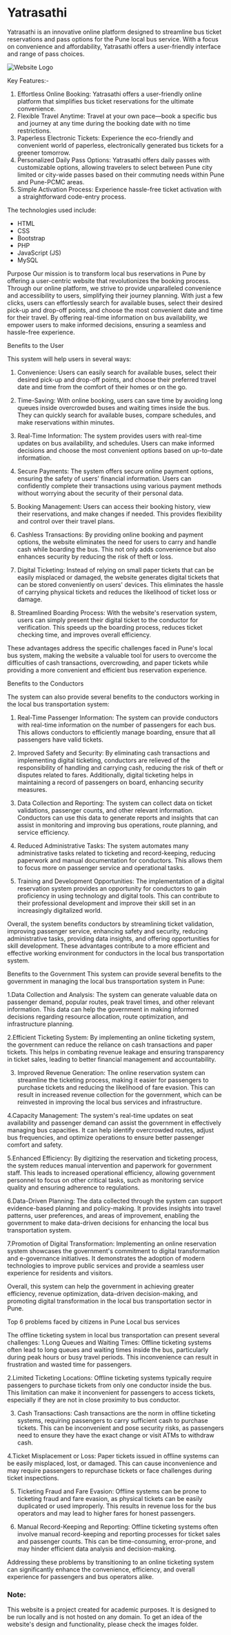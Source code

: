 # Yatrasathi 

Yatrasathi is an innovative online platform designed to streamline bus ticket reservations and pass options for the Pune local bus service. With a focus on convenience and affordability, Yatrasathi offers a user-friendly interface and range of pass choices.

![Website Logo](images/Website%20Logo.PNG)

Key Features:-
1. Effortless Online Booking: Yatrasathi offers a user-friendly online platform that simplifies bus
ticket reservations for the ultimate convenience.
2. Flexible Travel Anytime: Travel at your own pace—book a specific bus and journey at any time
during the booking date with no time restrictions.
3. Paperless Electronic Tickets: Experience the eco-friendly and convenient world of paperless,
electronically generated bus tickets for a greener tomorrow.
4. Personalized Daily Pass Options: Yatrasathi offers daily passes with customizable options,
allowing travelers to select between Pune city limited or city-wide passes based on their
commuting needs within Pune and Pune-PCMC areas.
5. Simple Activation Process: Experience hassle-free ticket activation with a straightforward
code-entry process.


The technologies used include:
- HTML
- CSS
- Bootstrap
- PHP
- JavaScript (JS)
- MySQL


Purpose
Our mission is to transform local bus reservations in Pune by offering a user-centric website that revolutionizes the booking process. Through our online platform, we strive to provide unparalleled convenience and accessibility to users, simplifying their journey planning. With just a few clicks, users can effortlessly search for available buses, select their desired pick-up and drop-off points, and choose the most convenient date and time for their travel. By offering real-time information on bus availability, we empower users to make informed decisions, ensuring a seamless and hassle-free experience.


Benefits to the User

This system will help users in several ways:
1.	Convenience: Users can easily search for available buses, select their desired pick-up and drop-off points, and choose their preferred travel date and time from the comfort of their homes or on the go. 

2.	Time-Saving: With online booking, users can save time by avoiding long queues inside overcrowded buses and waiting times inside the bus. They can quickly search for available buses, compare schedules, and make reservations within minutes.

3.	Real-Time Information: The system provides users with real-time updates on bus availability, and schedules. Users can make informed decisions and choose the most convenient options based on up-to-date information.

4.	Secure Payments: The system offers secure online payment options, ensuring the safety of users' financial information. Users can confidently complete their transactions using various payment methods without worrying about the security of their personal data.

5.	Booking Management: Users can access their booking history, view their reservations, and make changes if needed. This provides flexibility and control over their travel plans.

6.	Cashless Transactions: By providing online booking and payment options, the website eliminates the need for users to carry and handle cash while boarding the bus. This not only adds convenience but also enhances security by reducing the risk of theft or loss.

7.	Digital Ticketing: Instead of relying on small paper tickets that can be easily misplaced or damaged, the website generates digital tickets that can be stored conveniently on users' devices. This eliminates the hassle of carrying physical tickets and reduces the likelihood of ticket loss or damage.

8.	Streamlined Boarding Process: With the website's reservation system, users can simply present their digital ticket to the conductor for verification. This speeds up the boarding process, reduces ticket checking time, and improves overall efficiency.

These advantages address the specific challenges faced in Pune's local bus system, making the website a valuable tool for users to overcome the difficulties of cash transactions, overcrowding, and paper tickets while providing a more convenient and efficient bus reservation experience.


Benefits to the Conductors

The system can also provide several benefits to the conductors working in the local bus transportation system:
1.	Real-Time Passenger Information: The system can provide conductors with real-time information on the number of passengers for each bus. This allows conductors to efficiently manage boarding, ensure that all passengers have valid tickets.

2.	Improved Safety and Security: By eliminating cash transactions and implementing digital ticketing, conductors are relieved of the responsibility of handling and carrying cash, reducing the risk of theft or disputes related to fares. Additionally, digital ticketing helps in maintaining a record of passengers on board, enhancing security measures.

3.	Data Collection and Reporting: The system can collect data on ticket validations, passenger counts, and other relevant information. Conductors can use this data to generate reports and insights that can assist in monitoring and improving bus operations, route planning, and service efficiency.

5.	Reduced Administrative Tasks: The system automates many administrative tasks related to ticketing and record-keeping, reducing paperwork and manual documentation for conductors. This allows them to focus more on passenger service and operational tasks.

6.	Training and Development Opportunities: The implementation of a digital reservation system provides an opportunity for conductors to gain proficiency in using technology and digital tools. This can contribute to their professional development and improve their skill set in an increasingly digitalized world.

Overall, the system benefits conductors by streamlining ticket validation, improving passenger service, enhancing safety and security, reducing administrative tasks, providing data insights, and offering opportunities for skill development. These advantages contribute to a more efficient and effective working environment for conductors in the local bus transportation system.


Benefits to the Government
This system can provide several benefits to the government in managing the local bus transportation system in Pune:

1.Data Collection and Analysis: The system can generate valuable data on passenger demand, popular routes, peak travel times, and other relevant information. This data can help the government in making informed decisions regarding resource allocation, route optimization, and infrastructure planning.

2.Efficient Ticketing System: By implementing an online ticketing system, the government can reduce the reliance on cash transactions and paper tickets. This helps in combating revenue leakage and ensuring transparency in ticket sales, leading to better financial management and accountability.

3. Improved Revenue Generation: The online reservation system can streamline the ticketing process, making it easier for passengers to purchase tickets and reducing the likelihood of fare evasion. This can result in increased revenue collection for the government, which can be reinvested in improving the local bus services and infrastructure.

4.Capacity Management: The system's real-time updates on seat availability and passenger demand can assist the government in effectively managing bus capacities. It can help identify overcrowded routes, adjust bus frequencies, and optimize operations to ensure better passenger comfort and safety.

5.Enhanced Efficiency: By digitizing the reservation and ticketing process, the system reduces manual intervention and paperwork for government staff. This leads to increased operational efficiency, allowing government personnel to focus on other critical tasks, such as monitoring service quality and ensuring adherence to regulations.

6.Data-Driven Planning: The data collected through the system can support evidence-based planning and policy-making. It provides insights into travel patterns, user preferences, and areas of improvement, enabling the government to make data-driven decisions for enhancing the local bus transportation system.

7.Promotion of Digital Transformation: Implementing an online reservation system showcases the government's commitment to digital transformation and e-governance initiatives. It demonstrates the adoption of modern technologies to improve public services and provide a seamless user experience for residents and visitors.

Overall, this system can help the government in achieving greater efficiency, revenue optimization, data-driven decision-making, and promoting digital transformation in the local bus transportation sector in Pune.


Top 6 problems faced by citizens in Pune Local bus services

The offline ticketing system in local bus transportation can present several challenges:
1.Long Queues and Waiting Times: Offline ticketing systems often lead to long queues and waiting times inside the bus, particularly during peak hours or busy travel periods. This inconvenience can result in frustration and wasted time for passengers.

2.Limited Ticketing Locations: Offline ticketing systems typically require passengers to purchase tickets from only one conductor inside the bus. This limitation can make it inconvenient for passengers to access tickets, especially if they are not in close proximity to bus conductor.

3. Cash Transactions: Cash transactions are the norm in offline ticketing systems, requiring passengers to carry sufficient cash to purchase tickets. This can be inconvenient and pose security risks, as passengers need to ensure they have the exact change or visit ATMs to withdraw cash.

4.Ticket Misplacement or Loss: Paper tickets issued in offline systems can be easily misplaced, lost, or damaged. This can cause inconvenience and may require passengers to repurchase tickets or face challenges during ticket inspections.

5. Ticketing Fraud and Fare Evasion: Offline systems can be prone to ticketing fraud and fare evasion, as physical tickets can be easily duplicated or used improperly. This results in revenue loss for the bus operators and may lead to higher fares for honest passengers.

6. Manual Record-Keeping and Reporting: Offline ticketing systems often involve manual record-keeping and reporting processes for ticket sales and passenger counts. This can be time-consuming, error-prone, and may hinder efficient data analysis and decision-making.

Addressing these problems by transitioning to an online ticketing system can significantly enhance the convenience, efficiency, and overall experience for passengers and bus operators alike. 




### Note:

This website is a project created for academic purposes. It is designed to be run locally and is not hosted on any domain. To get an idea of the website's design and functionality, please check the images folder.


